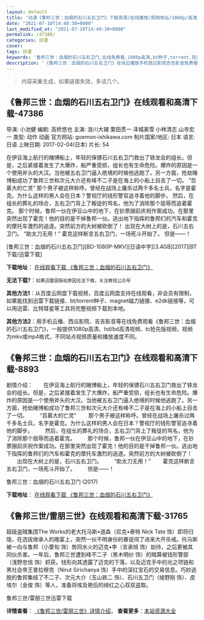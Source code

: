 ```yaml
---
layout: default
title: '动漫《鲁邦三世：血烟的石川五右卫门》下载资源/在线播放/视频地址/1080p/高清/蓝光'
date: "2021-07-10T14:40:30+0800"
last_modified_at: "2021-07-10T14:40:30+0800"
permalink: /47386/
categories: 动漫
cover:
tags: 动漫
keywords: '鲁邦三世：血烟的石川五右卫门,在线免费看,1080p高清,bt种子,torrent,百度云盘,magnet,磁力链,迅雷下载资源'
description: '《鲁邦三世：血烟的石川五右卫门》在线云播放手机西瓜影院吉吉影音免费看，1080p高清bd/hd未删减完整版和tc抢先枪版，mkv/mp4格式，附带bt/torrent种子、magnet/磁力链、百度云盘、网盘资源迅雷下载链接'
---
```


>内容采集生成，如果链接失效，多试几个。


## 《鲁邦三世：血烟的石川五右卫门》在线观看和高清下载-47386

导演: 小池健 编剧: 高桥悠也 主演: 浪川大辅 栗田贯一 泽城美雪 小林清志 山寺宏一 类型: 动作 动画 官方网站: goemon-ishikawa.com 制片国家/地区: 日本 语言: 日语 上映日期: 2017-02-04(日本) 片长: 54

在伊豆海上航行的赌博船上，年轻的保镖石川五右卫门救出了铁龙会的组长。但是，之后紧接着发生了大爆炸，船严重受损，组长也有生命危险。爆炸的原因是一个使用斧头的大汉。当他被五右卫门逼入绝境的时候他逃跑了。另一方面，抢劫赌博船成功了鲁邦三世和次元大介还有峰不二子是在海上的小船上目击了一切。 “百慕大的亡灵” 那个男子被这样称呼。曾经在战场上屠杀过两千多名士兵，名字是霍克。为什么这样的男人会在日本？警视厅的钱形警官追寻着他的脚步。 然后，在组长的葬礼的场合，五右卫门背上了叛徒的骂名，他为了消除那个屈辱而追着霍克。 那个时候，鲁邦一伙在伊豆山中的地下，在钞票捆前庆祝作案成功。在那里突然出现了霍克！他的目的是干掉鲁邦一伙。逃出地下指挥的鲁邦们的汽车和霍克的摩托车激烈的追逐。突然前方的大树被砍倒了！ 出现在大树上的是，石川五右卫门。 “助太刀无用！” 霍克这样断言五右卫门，一场死斗开始了。 但是——！


[鲁邦三世：血烟的石川五右卫门][BD-1080P-MKV][日语中字][3.4GB][2017][BT下载/迅雷下载]

**下载地址**： [在线观看下载 《鲁邦三世：血烟的石川五右卫门》](https://www.btdx8.com/torrent/lupin_sansei_chikemuri_no_ishikawa_goemon_2017.html) 


**无法下载?**：`如果迅雷因版权原因无法下载，关注微信公众号 `

**其他方法1**：从百度云网盘下载视频，百度云网盘支持在线观看，非会员有限制，如果能找到迅雷下载链接、bt/torrent种子、magnet磁力链接、e2dk链接等，可以用迅雷、比特彗星等工具将完整视频下载到本地。

**其他方法2**：用手机云播、西瓜影院、吉吉影音等在线免费观看《鲁邦三世：血烟的石川五右卫门》，一般提供1080p高清、hd/bd高清视频、tc抢先版视频，视频为mkv或mp4格式，不同站点视频质量和播放速度不同。


## 《鲁邦三世：血烟的石川五右卫门》在线观看和高清下载-8893

剧情介绍：　　在伊豆海上航行的赌博船上，年轻的保镖石川五右卫门救出了铁龙会的组长。但是，之后紧接着发生了大爆炸，船严重受损，组长也有生命危险。爆炸的原因是一个使用斧头的大汉。当他被五右卫门逼入绝境的时候他逃跑了。另一方面，抢劫赌博船成功了鲁邦三世和次元大介还有峰不二子是在海上的小船上目击了一切。 　　“百慕大的亡灵” 　　那个男子被这样称呼。曾经在战场上屠杀过两千多名士兵，名字是霍克。为什么这样的男人会在日本？警视厅的钱形警官追寻着他的脚步。 　　然后，在组长的葬礼的场合，五右卫门背上了叛徒的骂名，他为了消除那个屈辱而追着霍克。 　　那个时候，鲁邦一伙在伊豆山中的地下，在钞票捆前庆祝作案成功。在那里突然出现了霍克！他的目的是干掉鲁邦一伙。逃出地下指挥的鲁邦们的汽车和霍克的摩托车激烈的追逐。突然前方的大树被砍倒了！ 　　出现在大树上的是，石川五右卫门。 　　“助太刀无用！” 　　霍克这样断言五右卫门，一场死斗开始了。 　　但是——！


鲁邦三世：血烟的石川五右卫门 (2017)

**下载地址**： [在线观看下载 《鲁邦三世：血烟的石川五右卫门》](https://www.btbtdy.me/btdy/dy10272.html) 


## 《鲁邦三世/雷朋三世》在线观看和高清下载-31765

超级盗贼集团The Works的老大托马斯&bull;道森（尼克&bull;泰特 Nick Tate 饰）即将归隐，在选拔继承人的晚宴上，突然一伙不明身份的暴徒闯了进来大开杀戒。托马斯被一向与鲁邦（小栗旬 饰）势同水火的迈克&bull;李（言承旭 饰）劫持，之后更被其同伙杀害。一年后，鲁邦三世遭到峰不二子（黑木明纱 饰）的暗算被钱形警部（浅野忠信 饰）抓获。钱形向其透露了迈克的下落，以及迈克手中的光之项链和黑社会帝王普拉穆克（Nirut Sirichanya 饰）手中的深红宝石的交易信息。巧妙逃脱的鲁邦集结了不二子、次元大介（玉山铁二 饰）、石川五卫门（绫野刚 饰）、皮埃尔（金俊 饰）等人，准备将埃及艳后的绯红之心双双盗取。<!---剧情end--->


鲁邦三世/雷朋三世迅雷下载

**详情查看**： [《鲁邦三世/雷朋三世》详情介绍](/movie/31765/)， **查看更多**：[本站资源大全](/movie/t/all/)

